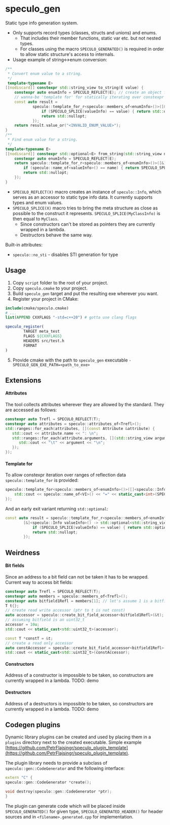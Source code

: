 # speculo_gen

Static type info generation system.

* Only supports record types (classes, structs and unions) and enums.
  * That includes their member functions, static var etc. but not nested types.
  * For classes using the macro `SPECULO_GENERATED()` is required in order to allow static structure's access to internals.
* Usage example of string<->enum conversion:
```cpp
/**
 * Convert enum value to a string.
 */
 template<typename E>
[[nodiscard]] constexpr std::string_view to_string(E value) {
    constexpr auto enumInfo = SPECULO_REFLECT(E); // create an object for accessing static type info
    // wanna-be 'template for' for statically iterating over constexpr containers - this version has an early exit
    const auto result =
            speculo::template_for_r<speculo::members_of<enumInfo>()>([&]<speculo::Info valueInfo>() -> std::optional<std::string_view> {
                if (SPECULO_SPLICE(valueInfo) == value) { return std::optional{speculo::name_of<valueInfo>()}; }
                return std::nullopt;
            });
    return result.value_or("<INVALID_ENUM_VALUE>");
}
/**
 * Find enum value for a string.
 */
template<typename E>
[[nodiscard]] constexpr std::optional<E> from_string(std::string_view name) {
    constexpr auto enumInfo = SPECULO_REFLECT(E);
    return speculo::template_for_r<speculo::members_of<enumInfo>()>([&]<speculo::Info valueInfo>() -> std::optional<E> {
        if (speculo::name_of<valueInfo>() == name) { return SPECULO_SPLICE(valueInfo); }
        return std::nullopt;
    });
}
```

* `SPECULO_REFLECT(X)` macro creates an instance of `speculo::Info`, which serves as an accessor to static type info data. It currently supports types and enum values.
* `SPECULO_SPLICE(X)` macro tries to bring the meta structure as close as possible to the construct it represents. `SPECULO_SPLICE(MyClassInfo)` is then equal to `MyClass`.
  * Since constructors can't be stored as pointers they are currently wrapped in a lambda.
  * Destructors behave the same way.

Built-in attributes:
* `speculo::no_sti` - disables STI generation for type

## Usage
1. Copy `script` folder to the root of your project.
2. Copy `speculo.cmake` to your project.
3. Build `speculo_gen` target and put the resulting exe wherever you want.
4. Register your project in CMake:
  ```cmake
  include(cmake/speculo.cmake)
  # ... 
  list(APPEND CXXFLAGS "-std=c++20") # gotta use clang flags
  
  speculo_register(
          TARGET meta_test
          FLAGS ${CXXFLAGS}
          HEADERS src/test.h
          FORMAT
  )
  ```
5. Provide cmake with the path to `speculo_gen` executable `-SPECULO_GEN_EXE_PATH=<path_to_exe>`

## Extensions
#### Attributes
The tool collects attributes wherever they are allowed by the standard. They are accessed as follows:
```cpp
constexpr auto Trefl = SPECULO_REFLECT(T);
constexpr auto attributes = speculo::attributes_of<Trefl>();
std::ranges::for_each(attributes, [](const Attribute &attribute) {
   std::cout << attribute.name << ": \n";
   std::ranges::for_each(attribute.arguments, [](std::string_view argument) {
      std::cout << "\t" << argument << "\n"; 
   });
});
```

#### Template for
To allow constexpr iteration over ranges of reflection data `speculo::template_for` is provided:
```cpp
speculo::template_for<speculo::members_of<enumInfo>()>([]<speculo::Info VI>() { 
    std::cout << speculo::name_of<VI>() << "=" << static_cast<int>(SPECULO_SPLICE(VI)) << std::endl; 
});
```
And an early exit variant returning `std::optional`:
```cpp
const auto result = speculo::template_for_r<speculo::members_of<enumInfo>()>(
        [&]<speculo::Info valueInfo>() -> std::optional<std::string_view> {
            if (SPECULO_SPLICE(valueInfo) == value) { return std::optional{speculo::name_of<valueInfo>()}; }
            return std::nullopt;
        });
```

## Weirdness
#### Bit fields
Since an address to a bit field can not be taken it has to be wrapped. Current way to access bit fields:
```cpp
constexpr auto Trefl = SPECULO_REFLECT(T);
constexpr auto members = speculo::members_of<Trefl>();
constexpr auto bitfield1Refl = members[1]; // let's assume 1 is a bitfield
T t{};
// create read write accessor (ptr to t is not const)
auto accessor = speculo::create_bit_field_accessor<bitfield1Refl>(&t);
// assuming bitfield is an uint32_t
accessor = 10u;
std::cout << static_cast<std::uint32_t>(accessor);

const T *constT = &t;
// create a read only accessor
auto constAccessor = speculo::create_bit_field_accessor<bitfield1Refl>(constT);
std::cout << static_cast<std::uint32_t>(constAccessor);
```

#### Constructors
Address of a constructor is impossible to be taken, so constructors are currently wrapped in a lambda.
TODO: demo

#### Destructors
Address of a destructors is impossible to be taken, so constructors are currently wrapped in a lambda.
TODO: demo

## Codegen plugins
Dynamic library plugins can be created and used by placing them in a `plugins` directory next to the created executable. Simple example [https://github.com/PetrFlajsingr/speculo_plugin_template](https://github.com/PetrFlajsingr/speculo_plugin_template).

The plugin library needs to provide a subclass of `speculo::gen::CodeGenerator` and the following interface:
```cpp
extern "C" {
speculo::gen::CodeGenerator *create();

void destroy(speculo::gen::CodeGenerator *ptr);
}
```

The plugin can generate code which will be placed inside `SPECULO_GENERATED()` for given type, `SPECULO_GENERATED_HEADER()` for header sources and in `<filename>.generated.cpp` for implementation.
